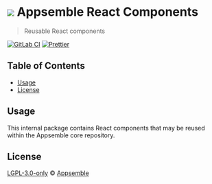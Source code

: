 # ![](https://gitlab.com/appsemble/appsemble/-/raw/0.29.7/config/assets/logo.svg) Appsemble React Components

> Reusable React components

[![GitLab CI](https://gitlab.com/appsemble/appsemble/badges/0.29.7/pipeline.svg)](https://gitlab.com/appsemble/appsemble/-/releases/0.29.7)
[![Prettier](https://img.shields.io/badge/code_style-prettier-ff69b4.svg)](https://prettier.io)

## Table of Contents

- [Usage](#usage)
- [License](#license)

## Usage

This internal package contains React components that may be reused within the Appsemble core
repository.

## License

[LGPL-3.0-only](https://gitlab.com/appsemble/appsemble/-/blob/0.29.7/LICENSE.md) ©
[Appsemble](https://appsemble.com)
